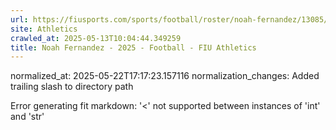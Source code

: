 ```yaml
---
url: https://fiusports.com/sports/football/roster/noah-fernandez/13085/
site: Athletics
crawled_at: 2025-05-13T10:04:44.349259
title: Noah Fernandez - 2025 - Football - FIU Athletics
---
```

normalized_at: 2025-05-22T17:17:23.157116
normalization_changes: Added trailing slash to directory path

Error generating fit markdown: '<' not supported between instances of 'int' and 'str'